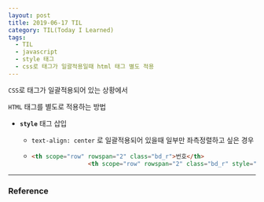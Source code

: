 ```yaml
---
layout: post
title: 2019-06-17 TIL
category: TIL(Today I Learned)
tags:
  - TIL
  - javascript
  - style 태그
  - css로 태그가 일괄적용일때 html 태그 별도 적용
---
```




`CSS`로 태그가 일괄적용되어 있는 상황에서

`HTML` 태그를 별도로 적용하는 방법

- **`style`** 태그 삽입

  - `text-align: center` 로 일괄적용되어 있을때 일부만 좌측정렬하고 싶은 경우

  - ```html
    <th scope="row" rowspan="2" class="bd_r">번호</th>
    				<th scope="row" rowspan="2" class="bd_r" style="text-align:left">프로젝트</th>
    ```

    



---

### Reference



